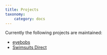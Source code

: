 ```yaml
---
title: Projects
taxonomy:
    category: docs
---
```


Currently the following projects are maintained:
* [eyebobs](/eyebobs)
* [Swimsuits Direct](/swimsuits)